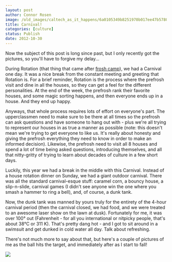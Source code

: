 ```yaml
---
layout: post
author: Connor Rosen
image: /old_images/caltech_as_it_happens/6a0105349b8251970b017ee47b5780970d.jpg
title: Carnival!
categories: [culture]
status: Publish
date: 2012-10-30
---
```


Now the subject of this post is long since past, but I only recently got the pictures, so you'll have to forgive my delay...

During Rotation (that thing that came after [frosh camp](https://caltech.typepad.com/caltech_as_it_happens/2012/10/frosh-camp-2012-challenges-and-choices.html)), we had a Carnival one day. It was a nice break from the constant meeting and greeting that Rotation is. For a brief reminder, Rotation is the process where the prefrosh visit and dine in all the houses, so they can get a feel for the different personalities. At the end of the week, the prefrosh rank their favorite houses, and some magic sorting happens, and then everyone ends up in a house. And they end up happy.

Anyways, that whole process requires lots of effort on everyone's part. The upperclassmen need to make sure to be there at all times so the prefrosh can ask questions and have someone to hang out with - plus we're all trying to represent our houses in as true a manner as possible (note: this doesn't mean we're trying to get everyone to like us. It's really about honesty and giving the prefrosh everything they need to know in order to make an informed decision). Likewise, the prefrosh need to visit all 8 houses and spend a lot of time being asked questions, introducing themselves, and all that nitty-gritty of trying to learn about decades of culture in a few short days.

Luckily, this year we had a break in the middle with this Carnival. Instead of a house rotation dinner on Sunday, we had a giant outdoor carnival. There was all the standard carnival-esque stuff: caramel corn, a bouncy house, a slip-n-slide, carnival games (I didn't see anyone win the one where you smash a hammer to ring a bell), and, of course, a dunk tank.

Now, the dunk tank was manned by yours truly for the entirety of the 4-hour carnival period (then the carnival closed, we had food, and we were treated to an awesome laser show on the lawn at dusk). Fortunately for me, it was over 100° out (Fahrenheit - for all you international or nitpicky people, that's about 38°C or 311 K). That's pretty dang hot - and I got to sit around in a swimsuit and get dunked in cold water all day. Talk about refreshing.

There's not much more to say about that, but here's a couple of pictures of me as the ball hits the target, and immediately after as I start to fall!


![](/old_images/caltech_as_it_happens/6a0105349b8251970b017c32d779fd970b.jpg)
